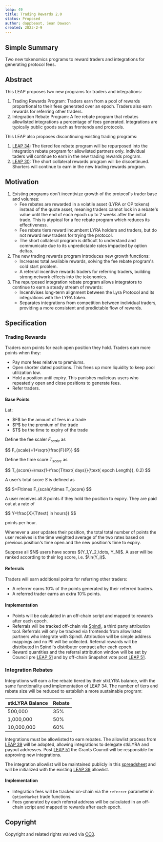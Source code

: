 ```yaml
---
leap: 49
title: Trading Rewards 2.0
status: Proposed
author: dappbeast, Sean Dawson
created: 2023-2-9
---
```


## Simple Summary

Two new tokenomics programs to reward traders and integrations for generating protocol fees.

## Abstract

This LEAP proposes two new programs for traders and integrations:
1. Trading Rewards Program: Traders earn from a pool of rewards proportional to their fees generated over an epoch. Traders also earn rewards for referring other traders.
2. Integration Rebate Program: A fee rebate program that rebates allowlisted integrations a percentage of fees generated. Integrations are typically public goods such as frontends and protocols.

This LEAP also proposes discontinuing existing trading programs:
1. [LEAP 34](https://leaps.lyra.finance/leaps/leap-34/): The tiered fee rebate program will be repurposed into the integration rebate program for allowlisted partners only. Individual taders will continue to earn in the new trading rewards program.
2. [LEAP 30](https://leaps.lyra.finance/leaps/leap-30): The short collateral rewards program will be discontinued. Shorters will continue to earn in the new trading rewards program.  

## Motivation

1. Existing programs don't incentivize growth of the protocol's trader base and volumes:
	- Fee rebates are rewarded in a volatile asset (LYRA or OP tokens) instead of the quote asset, meaning traders cannot lock in a rebate's value until the end of each epoch up to 2 weeks after the initial trade. This is atypical for a fee rebate program which reduces its effectiveness.
	- Fee rebate tiers reward incumbent LYRA holders and traders, but do not reward new traders for trying the protocol.
	- The short collateral program is difficult to understand and communicate due to its unpredictable rates impacted by option deltas.
2. The new trading rewards program introduces new growth functions:
	- Increases total available rewards, solving the fee rebate program's cold start problem.
	- A referral incentive rewards traders for referring traders, building strong network effects into the tokenomics.
3. The repurposed integration rebate program allows integrators to continue to earn a steady stream of rewards:
	- Incentivises long-term alignment between the Lyra Protocol and its integrations with the LYRA token.
	- Separates integrations from competition between individual traders, providing a more consistent and predictable flow of rewards. 

## Specification

### Trading Rewards

Traders earn points for each open position they hold. Traders earn more points when they:

- Pay more fees relative to premiums.
- Open shorter dated positions. This frees up more liquidity to keep pool utilization low.  
- Hold a position until expiry. This punishes malicious users who repeatedly open and close positions to generate fees.
- Refer traders.

#### Base Points

Let:

-   \$F\$ be the amount of fees in a trade
-   \$P\$ be the premium of the trade
-   \$T\$ be the time to expiry of the trade

Define the fee scaler $F_{scale}$ as

\$$ F_{scale}=1+\sqrt{\frac{F}{P}} \$$

Define the time score $T_{score}$ as

\$$ T_{score}=\max(1-\frac{T\text{ days}}{\text{ epoch Length}}, 0.2) \$$

A user’s total score $S$ is defined as

\$$ S=F\times F_{scale}\times T_{score} \$$

A user receives all $S$ points if they hold the position to expiry. They are paid out at a rate of

\$$ Y=\frac{X}{T\text{ in hours}} \$$

points per hour.

Whenever a user updates their position, the total total number of points the user receives is the time weighted average of the two rates based on previous position's time open and the new position's time to expiry.

Suppose all \$N\$ users have scores \$(Y_1,Y_2,\dots, Y_N)\$. A user will be ranked according to their log score, i.e. \$\ln(Y_i)\$.

#### Referrals

Traders will earn additional points for referring other traders:

- A referrer earns 10% of the points generated by their referred traders.
- A referred trader earns an extra 10% points.

#### Implementation

- Points will be calculated in an off-chain script and mapped to rewards after each epoch.
- Referrals will be tracked off-chain via [Spindl](https://www.spindl.xyz/), a third party attribution tool. Referrals will only be tracked via frontends from allowlisted partners who integrate with Spindl. Attribution will be simple address mappings and no PII will be collected. Referral rewards will be distributed in Spindl's distributor contract after each epoch.
- Reward quantities and the referral attribution window will be set by Council pre [LEAP 51](https://leaps.lyra.finance/leaps/leap-51/) and by off-chain Snapshot vote post [LEAP 51](https://leaps.lyra.finance/leaps/leap-51/).

### Integration Rebates

Integrations will earn a fee rebate tiered by their stkLYRA balance, with the same functionality and implementation of [LEAP 34](https://leaps.lyra.finance/leaps/leap-34/). The number of tiers and rebate size will be reduced to establish a more sustainable program:

| stkLYRA Balance | Rebate |
| ------------- | ------------- |
| 500,000 | 35% |
| 1,000,000 | 50% | 
| 10,000,000 | 60% | 

Integrations must be allowlisted to earn rebates. The allowlist process from [LEAP 39](https://leaps.lyra.finance/leaps/leap-39) will be adopted, allowing integrations to delegate stkLYRA and payout addresses. Post [LEAP 51](https://leaps.lyra.finance/leaps/leap-51/) the Grants Council will be responsible for approving new integrations.

The integration allowlist will be maintained publicly in this [spreadsheet](https://docs.google.com/spreadsheets/d/1lerDJEghSfdutnvqzyLmY2QrLN7T2lBa2sj-eY2DDnE/edit#gid=0) and will be initialized with the existing [LEAP 39](https://leaps.lyra.finance/leaps/leap-39) allowlist.

#### Implementation

- Integration fees will be tracked on-chain via the `referrer` parameter in `OptionMarket` trade functions.
- Fees generated by each referral address will be calculated in an off-chain script and mapped to rewards after each epoch.

## Copyright
Copyright and related rights waived via [CC0](https://creativecommons.org/publicdomain/zero/1.0/).
